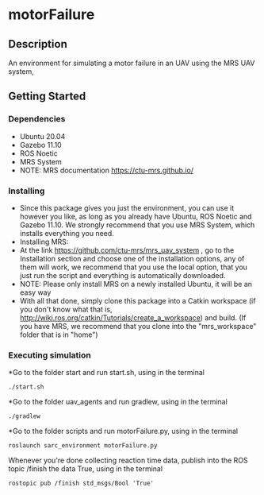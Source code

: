 # motorFailure

## Description

An environment for simulating a motor failure in an UAV using the MRS UAV system,

## Getting Started

### Dependencies

* Ubuntu 20.04
* Gazebo 11.10
* ROS Noetic
* MRS System 
* NOTE: MRS documentation https://ctu-mrs.github.io/

### Installing

* Since this package gives you just the environment, you can use it however you like, as long as you already have Ubuntu, ROS Noetic and Gazebo 11.10. 
  We strongly recommend that you use MRS System, which installs everything you need.
* Installing MRS:
* At the link https://github.com/ctu-mrs/mrs_uav_system , go to the Installation section and choose one of the installation options,
  any of them will work, we recommend that you use the local option, that you just run the script and everything is automatically downloaded.
* NOTE: Please only install MRS on a newly installed Ubuntu, it will be an easy way
* With all that done, simply clone this package into a Catkin workspace (if you don't know what that is, http://wiki.ros.org/catkin/Tutorials/create_a_workspace)
  and build. (If you have MRS, we recommend that you clone into the "mrs_workspace" folder that is in "home")

### Executing simulation



*Go to the folder start and run start.sh, using in the terminal
```
./start.sh
```

*Go to the folder uav_agents and run gradlew, using in the terminal

```
./gradlew
```

*Go to the folder scripts and run motorFailure.py, using in the terminal
```
roslaunch sarc_environment motorFailure.py
```


Whenever you're done collecting reaction time data, publish into the ROS topic /finish the data True, using in the terminal 
```
rostopic pub /finish std_msgs/Bool 'True'
```
